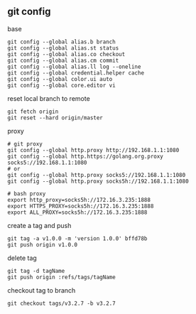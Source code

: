 
## git config
base  
```
git config --global alias.b branch
git config --global alias.st status
git config --global alias.co checkout
git config --global alias.cm commit
git config --global alias.ll log --oneline
git config --global credential.helper cache
git config --global color.ui auto
git config --global core.editor vi
```

reset local branch to remote
```
git fetch origin
git reset --hard origin/master
```

proxy
```
# git proxy
git config --global http.proxy http://192.168.1.1:1080
git config --global http.https://golang.org.proxy socks5://192.168.1.1:1080
# or
git config --global http.proxy socks5://192.168.1.1:1080
git config --global http.proxy socks5h://192.168.1.1:1080

# bash proxy
export http_proxy=socks5h://172.16.3.235:1888
export HTTPS_PROXY=socks5h://172.16.3.235:1888
export ALL_PROXY=socks5h://172.16.3.235:1888
```

create a tag and push
```
git tag -a v1.0.0 -m 'version 1.0.0' bffd78b
git push origin v1.0.0
```

delete tag  
```
git tag -d tagName
git push origin :refs/tags/tagName
```

checkout tag to branch
```
git checkout tags/v3.2.7 -b v3.2.7
```
